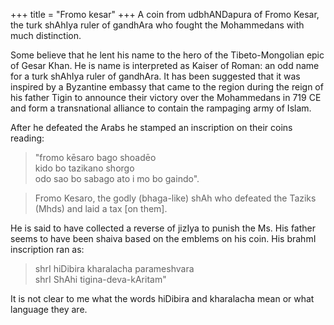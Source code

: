 +++
title = "Fromo kesar"
+++
A coin from udbhANDapura of Fromo Kesar, the turk shAhIya ruler of gandhAra who fought the Mohammedans with much distinction. 

Some believe that he lent his name to the hero of the Tibeto-Mongolian epic of Gesar Khan. He is name is interpreted as Kaiser of Roman: an odd name for a turk shAhIya ruler of gandhAra. It has been suggested that it was inspired by a Byzantine embassy that came to the region during the reign of his father Tigin to announce their victory over the Mohammedans in 719 CE and form a transnational alliance to contain the rampaging army of Islam. 

After he defeated the Arabs he stamped an inscription on their coins reading: 

> "fromo kēsaro bago shoadēo  
> kido bo tazikano shorgo  
> odo sao bo sabago ato i mo bo gaindo". 

> Fromo Kesaro, the godly (bhaga-like) shAh who defeated the Taziks (Mhds) and laid a tax [on them]. 

He is said to have collected a reverse of jizIya to punish the Ms. His father seems to have been shaiva based on the emblems on his coin. His brahmI inscription ran as: 

> shrI hiDibira kharalacha parameshvara  
> shrI ShAhi tigina-deva-kAritam" 

It is not clear to me what the words hiDibira and kharalacha mean or what language they are.
